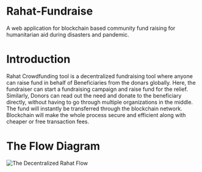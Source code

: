 # Rahat-Fundraise
A web application for blockchain based community fund raising for humanitarian aid during disasters and pandemic.

# Introduction 
Rahat Crowdfunding tool is a decentralized fundraising tool where anyone can raise fund in behalf of Beneficiaries from the donars globally. Here, the fundraiser can start a fundraising campaign and raise fund for the relief. Similarly, Donors can read out the need and donate to the beneficiary directly, without having to go through multiple organizations in the middle. The fund will instantly be transferred through the blockchain network. Blockchain will make the whole process secure and efficient along with cheaper or free transaction fees.

# The Flow Diagram
![The Decentralized Rahat Flow](https://pbs.twimg.com/media/EjPUzTXU4AMPyfl?format=png&name=medium)

